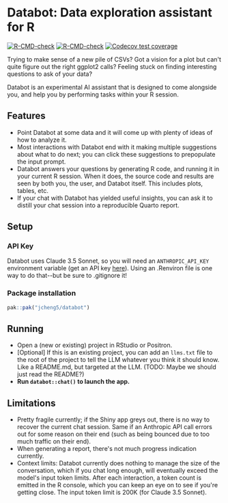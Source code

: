 # Databot: Data exploration assistant for R

<!-- badges: start -->
[![R-CMD-check](https://github.com/jcheng5/databot/actions/workflows/R-CMD-check.yaml/badge.svghttps://github.com/jcheng5/databot/actions/workflows/R-CMD-check.yaml/badge.svghttps://github.com/jcheng5/databot/actions/workflows/R-CMD-check.yaml/badge.svg)](https://github.com/jcheng5/databot/actions/workflows/R-CMD-check.yaml)
[![R-CMD-check](https://github.com/jcheng5/databot/actions/workflows/R-CMD-check.yaml/badge.svg)](https://github.com/jcheng5/databot/actions/workflows/R-CMD-check.yaml)
[![Codecov test coverage](https://codecov.io/gh/jcheng5/databot/graph/badge.svg)](https://app.codecov.io/gh/jcheng5/databot)
<!-- badges: end -->

Trying to make sense of a new pile of CSVs? Got a vision for a plot but can't quite figure out the right ggplot2 calls? Feeling stuck on finding interesting questions to ask of your data?

Databot is an experimental AI assistant that is designed to come alongside you, and help you by performing tasks within your R session.

## Features

- Point Databot at some data and it will come up with plenty of ideas of how to analyze it.
- Most interactions with Databot end with it making multiple suggestions about what to do next; you can click these suggestions to prepopulate the input prompt.
- Databot answers your questions by generating R code, and running it in your current R session. When it does, the source code and results are seen by both you, the user, and Databot itself. This includes plots, tables, etc.
- If your chat with Databot has yielded useful insights, you can ask it to distill your chat session into a reproducible Quarto report.

## Setup

### API Key

Databot uses Claude 3.5 Sonnet, so you will need an `ANTHROPIC_API_KEY` environment variable (get an API key [here](https://console.anthropic.com/settings/keys)). Using an .Renviron file is one way to do that--but be sure to .gitignore it!

### Package installation

```r
pak::pak("jcheng5/databot")
```

## Running

- Open a (new or existing) project in RStudio or Positron.
- \[Optional\] If this is an existing project, you can add an `llms.txt` file to the root of the project to tell the LLM whatever you think it should know. Like a README.md, but targeted at the LLM. (TODO: Maybe we should just read the README?)
- **Run `databot::chat()` to launch the app.**

## Limitations

- Pretty fragile currently; if the Shiny app greys out, there is no way to recover the current chat session. Same if an Anthropic API call errors out for some reason on their end (such as being bounced due to too much traffic on their end).
- When generating a report, there's not much progress indication currently.
- Context limits: Databot currently does nothing to manage the size of the conversation, which if you chat long enough, will eventually exceed the model's input token limits. After each interaction, a token count is emitted in the R console, which you can keep an eye on to see if you're getting close. The input token limit is 200K (for Claude 3.5 Sonnet).
